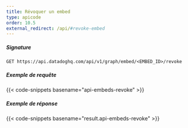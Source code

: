 ```yaml
---
title: Révoquer un embed
type: apicode
order: 10.5
external_redirect: /api/#revoke-embed
---
```


##### Signature
`GET https://api.datadoghq.com/api/v1/graph/embed/<EMBED_ID>/revoke`
##### Exemple de requête
{{< code-snippets basename="api-embeds-revoke" >}}
##### Exemple de réponse
{{< code-snippets basename="result.api-embeds-revoke" >}}

